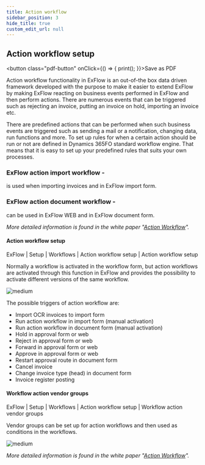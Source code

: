 ```yaml
---
title: Action workflow
sidebar_position: 3
hide_title: true
custom_edit_url: null
---
```

## Action workflow setup 
<button class="pdf-button" onClick={() => { print(); }}>Save as PDF</button>

Action workflow functionality in ExFlow is an out-of-the box data driven framework developed with the purpose to make it easier to extend ExFlow by making ExFlow reacting on business events performed in ExFlow and then perform actions. There are numerous events that can be triggered such as rejecting an invoice, putting an invoice on hold, importing an invoice etc.<br/>

There are predefined actions that can be performed when such business events are triggered such as sending a mail or a notification, changing data, run functions and more. To set up rules for when a certain action should be run or not are defined in Dynamics 365FO standard workflow engine. That means that it is easy to set up your predefined rules that suits your own processes.<br/>

### ExFlow action import workflow - 
is used when importing invoices and in ExFlow import form.<br/>

### ExFlow action document workflow - 
can be used in ExFlow WEB and in ExFlow document form.<br/>

*More detailed information is found in the white paper "[Action Workflow](https://support.signupsoftware.com/knowledgebase/article/KA-01140)".*


#### Action workflow setup
ExFlow \| Setup \| Workflows \| Action workflow setup \| Action workflow setup<br/>

Normally a workflow is activated in the workflow form, but action workflows are activated through this function in ExFlow and provides the possibility to activate different versions of the same workflow.

![medium](@site/static/img/media/image84.png)

The possible triggers of action workflow are:<br/>
- Import OCR invoices to import form
- Run action workflow in import form (manual activation)
- Run action workflow in document form (manual activation)
- Hold in approval form or web
- Reject in approval form or web
- Forward in approval form or web
- Approve in approval form or web
- Restart approval route in document form
- Cancel invoice
- Change invoice type (head) in document form
- Invoice register posting

#### Workflow action vendor groups
ExFlow \| Setup \| Workflows \| Action workflow setup \| Workflow action vendor groups<br/>

Vendor groups can be set up for action workflows and then used as conditions in the workflows.<br/>

![medium](@site/static/img/media/image85.png)

*More detailed information is found in the white paper "[Action Workflow](https://support.signupsoftware.com/knowledgebase/article/KA-01140)".*





